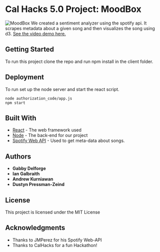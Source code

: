 # Cal Hacks 5.0 Project: MoodBox

![MoodBox](https://he-s3.s3.amazonaws.com/media/sprint/cal-hacks-50/team/477028/ae415cfmoodbox1.png)
We created a sentiment analyzer using the spotify api.  It scrapes metadata about a given song and then visualizes the song using d3.
[See the video demo here.](https://www.youtube.com/watch?v=663GIgxFDIc&feature=youtu.be)
## Getting Started

To run this project clone the repo and run npm install in the client folder.

## Deployment
To run set up the node server and start the react script.


```
node authorization_code/app.js  
npm start
```

## Built With

* [React](https://reactjs.org/) - The web framework used
* [Node](https://nodejs.org) - The back-end for our project
* [Spotify Web API](https://developer.spotify.com/documentation/web-api/) - Used to get meta-data about songs.


## Authors

* **Gabby Delforge** 
* **Ian Galbraith**  
* **Andrew Kurniawan** 
* **Dustyn Pressman-Zeind** 

## License

This project is licensed under the MIT License

## Acknowledgments

* Thanks to JMPerez for his Spotify Web-API  
* Thanks to CalHacks for a fun Hackathon!

